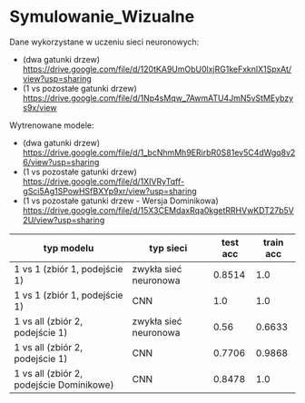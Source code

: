# Symulowanie_Wizualne
Dane wykorzystane w uczeniu sieci neuronowych:
- (dwa gatunki drzew) https://drive.google.com/file/d/120tKA9UmObU0lxjRG1keFxknlX1SpxAt/view?usp=sharing
- (1 vs pozostałe gatunki drzew) https://drive.google.com/file/d/1Np4sMqw_7AwmATU4JmN5vStMEybzys9x/view

Wytrenowane modele:
- (dwa gatunki drzew) https://drive.google.com/file/d/1_bcNhmMh9ERirbR0S81ev5C4dWgq8v26/view?usp=sharing
- (1 vs pozostałe gatunki drzew) https://drive.google.com/file/d/1XIVRyTqff-gSci5Ag1SPowHSfBXYp9xr/view?usp=sharing
- (1 vs pozostałe gatunki drzew - Wersja Dominikowa) https://drive.google.com/file/d/15X3CEMdaxRqa0kgetRRHVwKDT27b5V2U/view?usp=sharing

|typ modelu|typ sieci|test acc|train acc|
|---|---|---|---|
|1 vs 1 (zbiór 1, podejście 1)|zwykła sieć neuronowa|0.8514|1.0|
|1 vs 1 (zbiór 1, podejście 1)|CNN|1.0|1.0|
|1 vs all (zbiór 2, podejście 1)|zwykła sieć neuronowa|0.56|0.6633|
|1 vs all (zbiór 2, podejście 1)|CNN|0.7706|0.9868|
|1 vs all (zbiór 2, podejście Dominikowe)|CNN|0.8478|1.0|
